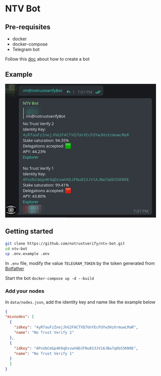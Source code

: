 # NTV Bot

## Pre-requisites

- docker
- docker-compose
- Telegram bot

Follow this [doc](https://core.telegram.org/bots#6-botfather) about how to create a bot

## Example

![](./resources/img/example.png)

## Getting started

```bash
git clone https://github.com/notrustverify/ntv-bot.git
cd ntv-bot
cp .env.example .env

```
In `.env` file, modify the value `TELEGRAM_TOKEN` by the token generated from [Botfather](https://t.me/botfather)

Start the bot `docker-compose up -d --build`


### Add your nodes

In `data/nodes.json`, add the identity key and name like the example below

```json
{
"mixnodes": [
  {
    "idkey": "4yRfauFzZnejJhG2FACTVQ7UnYEcFUYw3HzXrmuwLMaR",
    "name": "No Trust Verify 2"
  },
  {
    "idkey": "APxUbCmGp4K9qDzvwVADJFNu8S3JV1AJBw7q6bS5KN9E",
    "name": "No Trust Verify 1"
  }
  ]
}
```


